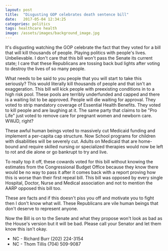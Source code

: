 ```yaml
---
layout: post
title:  "Disgusting GOP celebrates death sentence bill"
date:   2017-05-04 12:34:25
categories: politics
tags: healthcare health
image: /assets/images/background_image.jpg
---
```


It's disgusting watching the GOP celebrate the fact that they voted for a bill that will kill thousands of people. Playing politics with people's lives. Unbelievable. I don't care that this bill won't pass the Senate its current state; I care that these Republicans are tossing back bud lights after voting to destroy the lives of so many people.

What needs to be said to you people that you will start to take this seriously? This would literally kill thousands of people and that isn't an exaggeration. This bill will kick people with preexisting conditions in to a high risk pool. These pools are terribly underfunded and capped and there is a waiting list to be approved. People will die waiting for approval. They voted to strip mandatory coverage of Essential Health Benefits. They voted to kill people and are laughing at it. The same party that claims to be "Pro Life" just voted to remove care for pregnant women and newborn care. WWJD, right?

These awful human beings voted to massively cut Medicaid funding and implement a per-capita cap structure. Now School programs for children with disabilities will be severely cut. Adults on Medicaid that are home-bound and require skilled nursing or specialized therapies would now be left to rot and die alone or go bankrupt to try and live.

To really top it off, these cowards voted for this bill without knowing the estimates from the Congressional Budget Office because they know there would be no way to pass it after it comes back with a report proving how this is worse than their first repeal bill. This bill was opposed by every single Hospital, Doctor, Nurse and Medical association and not to mention the AARP opposed this bill too.

These are facts and if this doesn't piss you off and motivate you to fight then I don't know what will. These Republicans are vile human beings that don't deserve to represent anyone.

Now the Bill is on to the Senate and what they propose won't look as bad as the House's version but it will be bad. Please call your Senator and let them know this isn't okay.

 - NC - Richard Burr (202) 224-3154
 - NC - Thom Tillis (704) 509-9087
